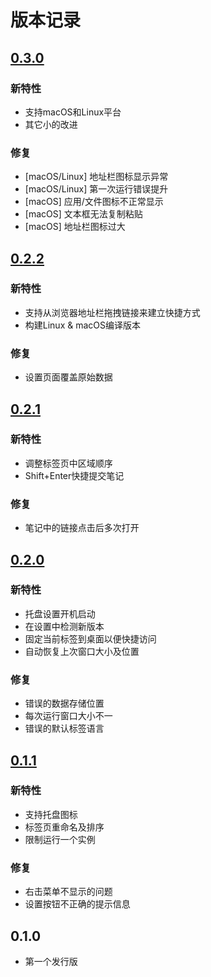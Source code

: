 # 版本记录

## [0.3.0](https://github.com/mtobeiyf/pile/compare/v0.2.2...v0.3.0)
### 新特性
- 支持macOS和Linux平台
- 其它小的改进

### 修复
- [macOS/Linux] 地址栏图标显示异常
- [macOS/Linux] 第一次运行错误提升
- [macOS] 应用/文件图标不正常显示
- [macOS] 文本框无法复制粘贴
- [macOS] 地址栏图标过大

## [0.2.2](https://github.com/mtobeiyf/pile/compare/v0.2.1...v0.2.2)

### 新特性
- 支持从浏览器地址栏拖拽链接来建立快捷方式
- 构建Linux & macOS编译版本

### 修复
- 设置页面覆盖原始数据

## [0.2.1](https://github.com/mtobeiyf/pile/compare/v0.2.0...v0.2.1)

### 新特性
- 调整标签页中区域顺序
- Shift+Enter快捷提交笔记

### 修复
- 笔记中的链接点击后多次打开

## [0.2.0](https://github.com/mtobeiyf/pile/compare/v0.1.1...v0.2.0)

### 新特性
- 托盘设置开机启动
- 在设置中检测新版本
- 固定当前标签到桌面以便快捷访问
- 自动恢复上次窗口大小及位置

### 修复
- 错误的数据存储位置
- 每次运行窗口大小不一
- 错误的默认标签语言

## [0.1.1](https://github.com/mtobeiyf/pile/compare/v0.1.0...v0.1.1)

### 新特性
- 支持托盘图标
- 标签页重命名及排序
- 限制运行一个实例

### 修复

- 右击菜单不显示的问题
- 设置按钮不正确的提示信息

## 0.1.0

- 第一个发行版
